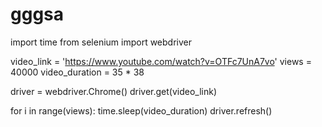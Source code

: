 # gggsa
import time
from selenium import webdriver

video_link = 'https://www.youtube.com/watch?v=OTFc7UnA7vo'
views = 40000
video_duration = 35 * 38

driver = webdriver.Chrome()
driver.get(video_link)

for i in range(views):
    time.sleep(video_duration)
    driver.refresh()
